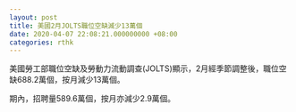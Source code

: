 ```yaml
---
layout: post
title: 美國2月JOLTS職位空缺減少13萬個
date: 2020-04-07 22:08:21.000000000 +08:00
categories: rthk
---
```


美國勞工部職位空缺及勞動力流動調查(JOLTS)顯示，2月經季節調整後，職位空缺688.2萬個，按月減少13萬個。

期內，招聘量589.6萬個，按月亦減少2.9萬個。
